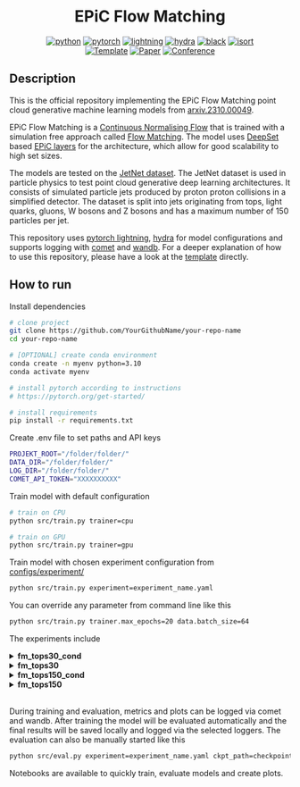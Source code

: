 <div align="center">

# EPiC Flow Matching

[![python](https://img.shields.io/badge/-Python_3.10-blue?logo=python&logoColor=white)](https://www.python.org/)
[![pytorch](https://img.shields.io/badge/PyTorch_1.10+-ee4c2c?logo=pytorch&logoColor=white)](https://pytorch.org/get-started/locally/)
[![lightning](https://img.shields.io/badge/-Lightning_1.9+-792ee5?logo=pytorchlightning&logoColor=white)](https://pytorchlightning.ai/)
[![hydra](https://img.shields.io/badge/Config-Hydra_1.3-89b8cd)](https://hydra.cc/)
[![black](https://img.shields.io/badge/Code%20Style-Black-black.svg?labelColor=gray)](https://black.readthedocs.io/en/stable/)
[![isort](https://img.shields.io/badge/%20imports-isort-%231674b1?style=flat&labelColor=ef8336)](https://pycqa.github.io/isort/) <br>
<a href="https://github.com/ashleve/lightning-hydra-template"><img alt="Template" src="https://img.shields.io/badge/-Lightning--Hydra--Template-017F2F?style=flat&logo=github&labelColor=gray"></a>
[![Paper](http://img.shields.io/badge/paper-arxiv.2310.00049-B31B1B.svg)](https://arxiv.org/abs/2310.00049)
[![Conference](http://img.shields.io/badge/AnyConference-year-4b44ce.svg)](https://papers.nips.cc/paper/2020)

</div>

## Description

This is the official repository implementing the EPiC Flow Matching point cloud generative machine learning models from [arxiv.2310.00049](https://arxiv.org/abs/2310.00049).

EPiC Flow Matching is a [Continuous Normalising Flow](https://arxiv.org/abs/1806.07366) that is trained with a simulation free approach called [Flow Matching](https://arxiv.org/abs/2210.02747). The model uses [DeepSet](https://arxiv.org/abs/1703.06114) based [EPiC layers](https://arxiv.org/abs/2301.08128) for the architecture, which allow for good scalability to high set sizes.

The models are tested on the [JetNet dataset](https://zenodo.org/record/6975118). The JetNet dataset is used in particle physics to test point cloud generative deep learning architectures. It consists of simulated particle jets produced by proton proton collisions in a simplified detector. The dataset is split into jets originating from tops, light quarks, gluons, W bosons and Z bosons and has a maximum number of 150 particles per jet.

This repository uses [pytorch lightning](https://www.pytorchlightning.ai/index.html), [hydra](https://hydra.cc/docs/intro/) for model configurations and supports logging with [comet](https://www.comet.com/site/) and [wandb](https://wandb.ai/site). For a deeper explanation of how to use this repository, please have a look at the [template](https://github.com/ashleve/lightning-hydra-template) directly.

## How to run

Install dependencies

```bash
# clone project
git clone https://github.com/YourGithubName/your-repo-name
cd your-repo-name

# [OPTIONAL] create conda environment
conda create -n myenv python=3.10
conda activate myenv

# install pytorch according to instructions
# https://pytorch.org/get-started/

# install requirements
pip install -r requirements.txt
```

Create .env file to set paths and API keys

```bash
PROJEKT_ROOT="/folder/folder/"
DATA_DIR="/folder/folder/"
LOG_DIR="/folder/folder/"
COMET_API_TOKEN="XXXXXXXXXX"
```

Train model with default configuration

```bash
# train on CPU
python src/train.py trainer=cpu

# train on GPU
python src/train.py trainer=gpu
```

Train model with chosen experiment configuration from [configs/experiment/](configs/experiment/)

```bash
python src/train.py experiment=experiment_name.yaml
```

You can override any parameter from command line like this

```bash
python src/train.py trainer.max_epochs=20 data.batch_size=64
```

The experiments include

<details>
  <summary>
    <b>fm_tops30_cond</b>
  </summary>
  EPiC Flow Matching trained on top30 dataset with conditioning on jet mass and pt
</details>
<details>
  <summary>
    <b>fm_tops30</b>
  </summary>
  EPiC Flow Matching trained on top30 dataset with no additional conditioning. Jet size conditioning is a neccessity for the architecture
</details>
<details>
  <summary>
    <b>fm_tops150_cond</b>
  </summary>
  EPiC Flow Matching trained on top150 dataset with conditioning on jet mass and pt
</details>
<details>
  <summary>
    <b>fm_tops150</b>
  </summary>
  EPiC Flow Matching trained on top150 dataset with no additional conditioning. Jet size conditioning is a neccessity for the architecture
</details>

<br>

During training and evaluation, metrics and plots can be logged via comet and wandb. After training the model will be evaluated automatically and the final results will be saved locally and logged via the selected loggers. The evaluation can also be manually started like this

```bash
python src/eval.py experiment=experiment_name.yaml ckpt_path=checkpoint_path
```

Notebooks are available to quickly train, evaluate models and create plots.

